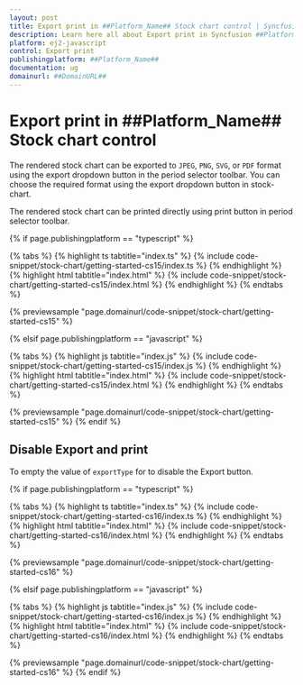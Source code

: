```yaml
---
layout: post
title: Export print in ##Platform_Name## Stock chart control | Syncfusion
description: Learn here all about Export print in Syncfusion ##Platform_Name## Stock chart control of Syncfusion Essential JS 2 and more.
platform: ej2-javascript
control: Export print 
publishingplatform: ##Platform_Name##
documentation: ug
domainurl: ##DomainURL##
---
```


# Export print in ##Platform_Name## Stock chart control

The rendered stock chart can be exported to `JPEG`, `PNG`, `SVG`, or `PDF` format using the export dropdown button in the period selector toolbar. You can choose the required format using the export dropdown button in stock-chart.

The rendered stock chart can be printed directly using print button in period selector toolbar.

{% if page.publishingplatform == "typescript" %}

 {% tabs %}
{% highlight ts tabtitle="index.ts" %}
{% include code-snippet/stock-chart/getting-started-cs15/index.ts %}
{% endhighlight %}
{% highlight html tabtitle="index.html" %}
{% include code-snippet/stock-chart/getting-started-cs15/index.html %}
{% endhighlight %}
{% endtabs %}
        
{% previewsample "page.domainurl/code-snippet/stock-chart/getting-started-cs15" %}

{% elsif page.publishingplatform == "javascript" %}

{% tabs %}
{% highlight js tabtitle="index.js" %}
{% include code-snippet/stock-chart/getting-started-cs15/index.js %}
{% endhighlight %}
{% highlight html tabtitle="index.html" %}
{% include code-snippet/stock-chart/getting-started-cs15/index.html %}
{% endhighlight %}
{% endtabs %}

{% previewsample "page.domainurl/code-snippet/stock-chart/getting-started-cs15" %}
{% endif %}

## Disable Export and print

To empty the value of `exportType` for to disable the Export button.

{% if page.publishingplatform == "typescript" %}

 {% tabs %}
{% highlight ts tabtitle="index.ts" %}
{% include code-snippet/stock-chart/getting-started-cs16/index.ts %}
{% endhighlight %}
{% highlight html tabtitle="index.html" %}
{% include code-snippet/stock-chart/getting-started-cs16/index.html %}
{% endhighlight %}
{% endtabs %}
        
{% previewsample "page.domainurl/code-snippet/stock-chart/getting-started-cs16" %}

{% elsif page.publishingplatform == "javascript" %}

{% tabs %}
{% highlight js tabtitle="index.js" %}
{% include code-snippet/stock-chart/getting-started-cs16/index.js %}
{% endhighlight %}
{% highlight html tabtitle="index.html" %}
{% include code-snippet/stock-chart/getting-started-cs16/index.html %}
{% endhighlight %}
{% endtabs %}

{% previewsample "page.domainurl/code-snippet/stock-chart/getting-started-cs16" %}
{% endif %}
